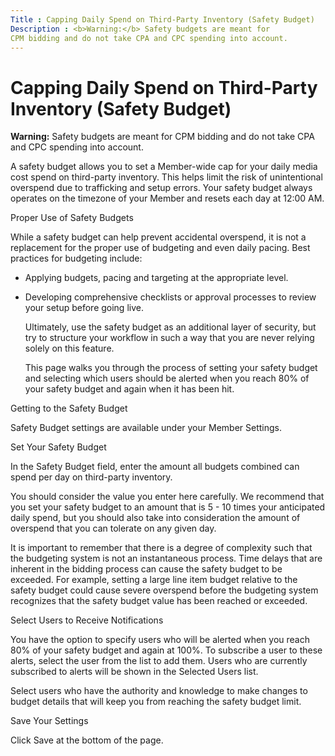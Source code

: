 ```yaml
---
Title : Capping Daily Spend on Third-Party Inventory (Safety Budget)
Description : <b>Warning:</b> Safety budgets are meant for
CPM bidding and do not take CPA and CPC spending into account.
---
```



# Capping Daily Spend on Third-Party Inventory (Safety Budget)





<b>Warning:</b> Safety budgets are meant for
CPM bidding and do not take CPA and CPC spending into account.



A safety budget allows you to set a Member-wide
cap for your daily media cost spend on third-party inventory. This helps
limit the risk of unintentional overspend due to trafficking and setup
errors. Your safety budget always operates on the timezone of your
Member and resets each day at 12:00 AM.

Proper Use of Safety Budgets

While a safety budget can help prevent accidental overspend, it is not a
replacement for the proper use of budgeting and even daily pacing. Best
practices for budgeting include:

- Applying budgets, pacing and targeting at the appropriate level.

- Developing comprehensive checklists or approval processes to review
  your setup before going live.

  Ultimately, use the safety budget as an additional layer of security,
  but try to structure your workflow in such a way that you are never
  relying solely on this feature.

  This page walks you through the process of setting your safety budget
  and selecting which users should be alerted when you reach 80% of your
  safety budget and again when it has been hit.

Getting to the Safety Budget

Safety Budget settings are available under your
Member Settings.

Set Your Safety Budget

In the Safety Budget field, enter the
amount all budgets combined can spend per day on third-party inventory.

You should consider the value you enter here carefully. We recommend
that you set your safety budget to an amount that is 5 - 10 times your
anticipated daily spend, but you should also take into consideration the
amount of overspend that you can tolerate on any given day.

It is important to remember that there is a degree of complexity such
that the budgeting system is not an instantaneous process. Time delays
that are inherent in the bidding process can cause the safety budget to
be exceeded. For example, setting a large line item budget relative to
the safety budget could cause severe overspend before the budgeting
system recognizes that the safety budget value has been reached or
exceeded.

Select Users to Receive Notifications

You have the option to specify users who will be alerted when you reach
80% of your safety budget and again at 100%. To subscribe a user to
these alerts, select the user from the list to add them. Users who are
currently subscribed to alerts will be shown in the
Selected Users list.

Select users who have the authority and knowledge to make changes to
budget details that will keep you from reaching the safety budget limit.

Save Your Settings

Click Save at the bottom of the page.





